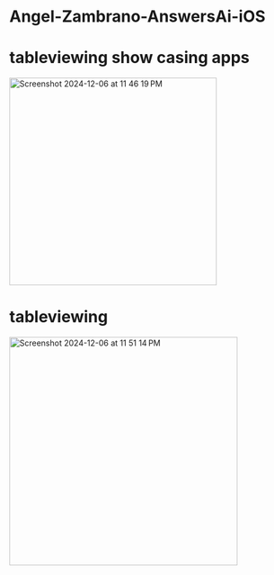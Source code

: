 #  Angel-Zambrano-AnswersAi-iOS

# tableviewing show casing apps
<img width="369" alt="Screenshot 2024-12-06 at 11 46 19 PM" src="https://github.com/user-attachments/assets/8615e80f-dca2-4b63-8f22-49508f224105">


# tableviewing
<img width="406" alt="Screenshot 2024-12-06 at 11 51 14 PM" src="https://github.com/user-attachments/assets/1fc65385-143f-44bf-a236-ac32916fa712">
